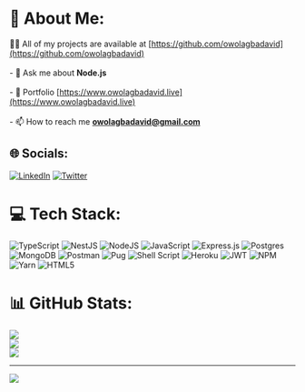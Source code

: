 # 💫 About Me:
<!-- - 🔭 I’m currently working on **Cash Advance and Retirement Form API**<br><br>- 🌱 I’m currently learning **PostgreSQL, Bash**<br><br>- -->
👨‍💻 All of my projects are available at [https://github.com/owolagbadavid](https://github.com/owolagbadavid)<br><br>- 💬 Ask me about **Node.js**<br><br>- 💼 Portfolio [https://www.owolagbadavid.live](https://www.owolagbadavid.live)<br><br>- 📫 How to reach me **owolagbadavid@gmail.com**<br>


## 🌐 Socials:
[![LinkedIn](https://img.shields.io/badge/LinkedIn-%230077B5.svg?logo=linkedin&logoColor=white)](https://linkedin.com/in/owolagbadavid) [![Twitter](https://img.shields.io/badge/Twitter-%231DA1F2.svg?logo=Twitter&logoColor=white)](https://twitter.com/oreosinnit) 

# 💻 Tech Stack:
![TypeScript](https://img.shields.io/badge/typescript-%23007ACC.svg?style=for-the-badge&logo=typescript&logoColor=white) ![NestJS](https://img.shields.io/badge/nestjs-%23E0234E.svg?style=for-the-badge&logo=nestjs&logoColor=white) ![NodeJS](https://img.shields.io/badge/node.js-6DA55F?style=for-the-badge&logo=node.js&logoColor=white) ![JavaScript](https://img.shields.io/badge/javascript-%23323330.svg?style=for-the-badge&logo=javascript&logoColor=%23F7DF1E) ![Express.js](https://img.shields.io/badge/express.js-%23404d59.svg?style=for-the-badge&logo=express&logoColor=%2361DAFB) ![Postgres](https://img.shields.io/badge/postgres-%23316192.svg?style=for-the-badge&logo=postgresql&logoColor=white) ![MongoDB](https://img.shields.io/badge/MongoDB-%234ea94b.svg?style=for-the-badge&logo=mongodb&logoColor=white) ![Postman](https://img.shields.io/badge/Postman-FF6C37?style=for-the-badge&logo=postman&logoColor=white) ![Pug](https://img.shields.io/badge/Pug-FFF?style=for-the-badge&logo=pug&logoColor=A86454) ![Shell Script](https://img.shields.io/badge/shell_script-%23121011.svg?style=for-the-badge&logo=gnu-bash&logoColor=white) ![Heroku](https://img.shields.io/badge/heroku-%23430098.svg?style=for-the-badge&logo=heroku&logoColor=white) ![JWT](https://img.shields.io/badge/JWT-black?style=for-the-badge&logo=JSON%20web%20tokens) ![NPM](https://img.shields.io/badge/NPM-%23000000.svg?style=for-the-badge&logo=npm&logoColor=white) ![Yarn](https://img.shields.io/badge/yarn-%232C8EBB.svg?style=for-the-badge&logo=yarn&logoColor=white) ![HTML5](https://img.shields.io/badge/html5-%23E34F26.svg?style=for-the-badge&logo=html5&logoColor=white)
# 📊 GitHub Stats:
![](https://github-readme-stats.vercel.app/api?username=owolagbadavid&theme=dark&hide_border=false&include_all_commits=false&count_private=false)<br/>
![](https://github-readme-streak-stats.herokuapp.com/?user=owolagbadavid&theme=dark&hide_border=false)<br/>
![](https://github-readme-stats.vercel.app/api/top-langs/?username=owolagbadavid&theme=dark&hide_border=false&include_all_commits=false&count_private=false&layout=compact)

---
[![](https://visitcount.itsvg.in/api?id=owolagbadavid&icon=2&color=0)](https://visitcount.itsvg.in)

<!-- Proudly created with GPRM ( https://gprm.itsvg.in ) -->
